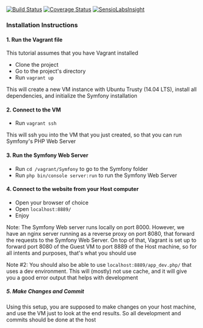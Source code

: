 [![Build Status](https://travis-ci.org/codebendercc/Neuralyzer.svg?branch=master)](https://travis-ci.org/codebendercc/Neuralyzer) [![Coverage Status](https://coveralls.io/repos/github/codebendercc/Neuralyzer/badge.svg?branch=master)](https://coveralls.io/github/codebendercc/Neuralyzer?branch=master)
 [![SensioLabsInsight](https://insight.sensiolabs.com/projects/9f967040-04c6-49ba-9952-4a9997413c5f/mini.png)](https://insight.sensiolabs.com/projects/9f967040-04c6-49ba-9952-4a9997413c5f)

### Installation Instructions

#### 1. Run the Vagrant file

This tutorial assumes that you have Vagrant installed

* Clone the project
* Go to the project's directory
* Run ```vagrant up```

This will create a new VM instance with Ubuntu Trusty (14.04 LTS), install all dependencies, and initialize the Symfony installation

#### 2. Connect to the VM

* Run ```vagrant ssh```

This will ssh you into the VM that you just created, so that you can run Symfony's PHP Web Server

#### 3. Run the Symfony Web Server

* Run ```cd /vagrant/Symfony``` to go to the Symfony folder
* Run ```php bin/console server:run``` to run the Symfony Web Server


#### 4. Connect to the website from your Host computer

* Open your browser of choice
* Open ```localhost:8889/```
* Enjoy


Note: The Symfony Web server runs locally on port 8000. However, we have an nginx server running as a reverse proxy on port 8080, that forward the requests to the Symfony Web Server. On top of that, Vagrant is set up to forward port 8080 of the Guest VM to port 8889 of the Host machine, so for all intents and purposes, that's what you should use

Note #2: You should also be able to use ```localhost:8889/app_dev.php/``` that uses a dev environment. This will (mostly) not use cache, and it will give you a good error output that helps with development

##### 5. Make Changes and Commit

Using this setup, you are supposed to make changes on your host machine, and use the VM just to look at the end results. So all development and commits should be done at the host
